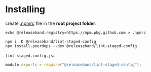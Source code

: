 # Installing

create [.npmrc](https://docs.npmjs.com/cli/v7/configuring-npm/npmrc) file in the **root project folder**:

```
echo @releaseband:registry=https://npm.pkg.github.com > .npmrc
```

```
npm i -D @releaseband/lint-staged-config
npx install-peerdeps --dev @releaseband/lint-staged-config
```

`lint-staged.config.js`:

```js
module.exports = require("@releaseband/lint-staged-config");
```
